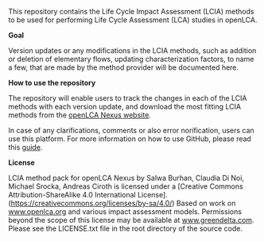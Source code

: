 This repository contains the Life Cycle Impact Assessment (LCIA) methods to be used for performing Life Cycle Assessment (LCA) studies in openLCA.

**Goal**

Version updates or any modifications in the LCIA methods, such as addition or deletion of elementary flows, updating characterization factors, to name a few, that are made by the method provider will be documented here. 



**How to use the repository**

The repository will enable users to track the changes in each of the LCIA methods with each version update, and download the most fitting LCIA methods from the [openLCA Nexus website](https://nexus.openlca.org/database/openLCA%20LCIA%20methods). 

In case of any clarifications, comments or also error norification, users can use this platform. For more information on how to use GitHub, please read this [guide](https://guides.github.com/activities/hello-world/).

**License**

LCIA method pack for openLCA Nexus by  Salwa Burhan, Claudia Di Noi, Michael Srocka, Andreas Ciroth is licensed under a [Creative Commons Attribution-ShareAlike 4.0 International License].(https://creativecommons.org/licenses/by-sa/4.0/) Based on work on www.openlca.org and various impact assessment models. Permissions beyond the scope of this license may be available at www.greendelta.com.
Please see the LICENSE.txt file in the root directory of the source code.

